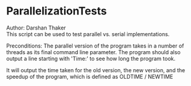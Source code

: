# ParallelizationTests

Author: Darshan Thaker                    
This script can be used to test parallel vs. serial implementations. 

Preconditions: The parallel version of the program takes in a number of threads as its final command line parameter. The program should also output a line starting with 'Time:' to see how long the program took.                         
                                           
It will output the time taken for the old version, the new version, and the speedup of the program, which is defined as OLDTIME / NEWTIME                       


